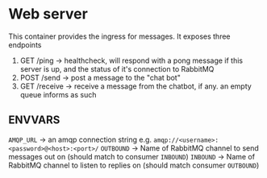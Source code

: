 # Web server

This container provides the ingress for messages. It exposes three endpoints


1. GET /ping -> healthcheck, will respond with a pong message if this server is up, and the status of it's connection to RabbitMQ
1. POST /send -> post a message to the "chat bot"
1. GET /receive -> receive a message from the chatbot, if any. an empty queue informs as such


## ENVVARS
`AMQP_URL` -> an amqp connection string e.g. `amqp://<username>:<password>@<host>:<port>/`
`OUTBOUND` -> Name of RabbitMQ channel to send messages out on (should match to consumer `INBOUND`)
`INBOUND` -> Name of RabbitMQ channel to listen to replies on (should match consumer `OUTBOUND`)
